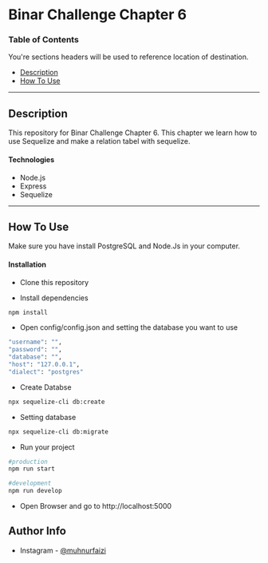 ﻿# Binar Challenge Chapter 6

### Table of Contents

You're sections headers will be used to reference location of destination.

- [Description](#description)
- [How To Use](#how-to-use)

---

## Description

This repository for Binar Challenge Chapter 6. This chapter we learn how to use Sequelize and make a relation tabel with sequelize.

#### Technologies

- Node.js
- Express
- Sequelize 

---

## How To Use
Make sure you have install PostgreSQL and Node.Js in your computer.

#### Installation
- Clone this repository

- Install dependencies

```sh
npm install
```

- Open config/config.json and setting the database you want to use

```sh
"username": "",
"password": "",
"database": "",
"host": "127.0.0.1",
"dialect": "postgres"
```
- Create Databse

```sh
npx sequelize-cli db:create

```
- Setting database
```sh
npx sequelize-cli db:migrate

```
- Run your project

```sh
#production
npm run start

#development
npm run develop
```

- Open Browser and go to http://localhost:5000






## Author Info

- Instagram - [@muhnurfaizi](https://www.instagram.com/muhnurfaizi/)
